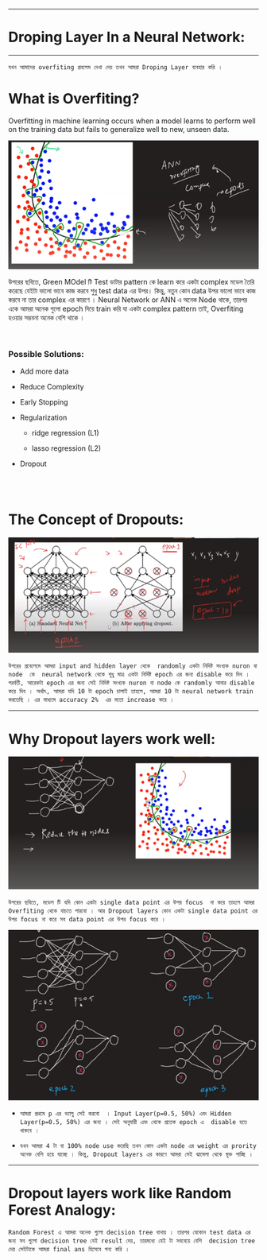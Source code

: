 
---

# Droping Layer In a Neural Network:

---

`যখন আমাদের overfiting প্রবলেম দেখা দেয় তখন আমরা Droping Layer ব্যবহার করি । `

# What is Overfiting?

Overfitting in machine learning occurs when a model learns to perform well on the training data but fails to generalize well to new, unseen data.

![Alt text](image-138.png)

উপরের ছবিতে, Green MOdel টি Test ডাটার pattern কে learn করে একটা complex মডেল তৈরি করেছে যেইটা ভালো ভাবে কাজ করবে শুধু test data এর উপর। কিন্তু, নতুন কোন data উপর ভালো ভাবে কাজ করবে না তার complex এর কারণে । Neural Network or ANN এ অনেক Node থাকে, তারপর একে আমরা অনেক গুলো epoch দিয়ে train করি যা একটা complex pattern তাই, Overfiting হওয়ার সম্ভবনা অনেক বেশি থাকে । 


<br>


### Possible Solutions:

-   Add more data

-   Reduce Complexity

-   Early Stopping

-   Regularization

    - ridge regression (L1) 
    
    - lasso regression (L2)
    
-   Dropout


<br><br>

# The Concept of Dropouts:

![Alt text](image-139.png)

`উপরের প্রবেলেমে আমরা input and hidden layer থেকে  randomly একটা নিদিষ্ট সংখ্যক nuron বা node  কে  neural network থেকে শুধু মাত্র একটা নির্দিষ্ট epoch এর জন্য disable করে দিব । পরর্বতী, আরেকটা epoch এর জন্য সেই নিদিষ্ট সংখ্যক nuron বা node কে randomly আবার disable করে দিব । অর্থাৎ, আমরা যদি 10 টা epoch চালাই তাহলে, আমরা 10 টা neural network train করতেছি । এর মাধ্যমে accuracy 2%  এর মতো increase করে । `

---

# Why Dropout layers work well:

![Alt text](image-140.png)

`উপরের ছবিতে, মডেল টি যদি কোন একটা single data point এর উপর focus  না করে তাহলে আমরা Overfiting থেকে বাচতে পারবো । আর Dropout layers কোন একটা single data point এর উপর focus না করে সব data point এর উপর focus করে । `


![Alt text](image-141.png)

- `আমরা প্রথমে p এর ভ্যালু সেই করবো  । Input Layer(p=0.5, 50%) এবং Hidden Layer(p=0.5, 50%) এর জন্য । সেই অনুযায়ী এবং থেকে প্রতেক epoch এ  disable হতে থাকবে । `

- `যখন আমরা 4 টা বা 100% node use করেছি তখন কোন একটা node এর weight এর prority অনেক বেশি হয়ে যাচ্ছে । কিন্তু, Dropout layers এর কারণে আমরা সেই ঝামেলা থেকে মুক্ত পাচ্ছি । `


---

# Dropout layers work like Random Forest Analogy:

`Random Forest এ আমরা অনেক গুলো decision tree বানায় । তারপর যেকোন test data এর জন্য সব গুলো decision tree যেই result দেয়, তারমধ্যে যেই টা সববেয়ে বেশি  decision tree দেয় সেইটাকে আমরা final ans হিসেবে গন্য করি । `






